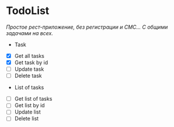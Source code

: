 # TodoList
_Простое рест-приложение, без регистрации и СМС... С общими задачами на всех._


*  Task
-[x] Get all tasks
-[x] Get task by id
-[ ] Update task
-[ ] Delete task

* List of tasks
-[ ] Get list of tasks
-[ ] Get list by id 
-[ ] Update list
-[ ] Delete list

